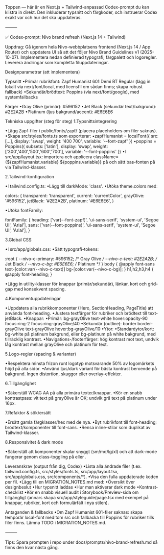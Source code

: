 Toppen — här är en Next.js + Tailwind-anpassad Codex-prompt du kan klistra in direkt. Den inkluderar typsnitt och färgkoder, och instruerar Codex exakt var och hur det ska uppdateras.

⸻

✅ Codex-prompt: Nivo brand refresh (Next.js 14 + Tailwind)

Uppdrag:
Gå igenom hela Nivo-webbplatsens frontend (Next.js 14 / App Router) och uppdatera UI så att det följer Nivo Brand Guidelines v1 (2025-10-07). Implementera nedan definierad typografi, färgpalett och logoregler. Leverera ändringar som kompletta filuppdateringar.

Designparametrar (att implementera)

Typsnitt
•Primär rubrikfont: Zapf Humanist 601 Demi BT Regular (lägg in lokalt via next/font/local, med licensfil om sådan finns; skapa robust fallback)
•Sekundär/brödtext: Poppins (via next/font/google), med systemfallbacks

Färger
•Gray Olive (primär): #596152
•Jet Black (sekundär text/bakgrund): #2E2A2B
•Platinum (ljus bakgrund/accent): #E6E6E6

Tekniska uppgifter (steg för steg)
1.Typsnittsintegrering

•Lägg Zapf-filer i public/fonts/zapf/ (placera placeholders om filer saknas).
•Skapa src/styles/fonts.ts som exporterar:
•zapfHumanist = localFont({ src: [...], display: 'swap', weight: '400 700', variable: '--font-zapf' })
•poppins = Poppins({ subsets: ['latin'], display: 'swap', weight: ['300','400','500','600','700'], variable: '--font-poppins' })
•I src/app/layout.tsx: importera och applicera className={${zapfHumanist.variable} ${poppins.variable}} på <html> och sätt bas-fonten på <body> via Tailwind-klasser.

2.Tailwind-konfiguration

•I tailwind.config.ts:
•Lägg till darkMode: 'class'.
•Utöka theme.colors med:

colors: {
  transparent: 'transparent',
  current: 'currentColor',
  grayOlive: '#596152',
  jetBlack: '#2E2A2B',
  platinum: '#E6E6E6',
}


•Utöka fontFamily:

fontFamily: {
  heading: ['var(--font-zapf)', 'ui-sans-serif', 'system-ui', 'Segoe UI', 'Arial'],
  sans: ['var(--font-poppins)', 'ui-sans-serif', 'system-ui', 'Segoe UI', 'Arial'],
}


3.Global CSS

•I src/app/globals.css:
•Sätt typografi-tokens:

:root {
  --nivo-c-primary: #596152;   /* Gray Olive */
  --nivo-c-text: #2E2A2B;      /* Jet Black */
  --nivo-c-bg: #E6E6E6;        /* Platinum */
}
body { @apply font-sans text-[color:var(--nivo-c-text)] bg-[color:var(--nivo-c-bg)]; }
h1,h2,h3,h4 { @apply font-heading; }


•Lägg in utility-klasser för knappar (primär/sekundär), länkar, kort och grid-gap med konsekvent spacing.

4.Komponentuppdateringar

•Uppdatera alla rubrikkomponenter (Hero, SectionHeading, PageTitle) att använda font-heading.
•Justera textfärger för rubriker och brödtext till text-jetBlack.
•Knappar:
•Primär: bg-grayOlive text-white hover:opacity-90 focus:ring-2 focus:ring-grayOlive/40
•Sekundär (outline): border border-grayOlive text-grayOlive hover:bg-grayOlive/10
•Ytor:
•Standardytor/kort: bg-white på platinum bakgrund, eller bg-platinum på white bakgrund, med tillräcklig kontrast.
•Navigations-/footerfärger: hög kontrast mot text, undvik låg kontrast mellan grayOlive och platinum för text.

5.Logo-regler (spacing & varianter)

•Respektera minsta frizon runt logotyp motsvarande 50% av logomärkets höjd på alla sidor.
•Använd ljus/dark variant för bästa kontrast beroende på bakgrund. Ingen distortion, skuggor eller overlay-effekter.

6.Tillgänglighet

•Säkerställ WCAG AA på alla primära texter/knappar.
•Kör en snabb kontrastpass: vit text på grayOlive är OK; undvik grå text på platinum under 16px.

7.Refaktor & sök/ersätt

•Ersätt gamla färgklasser/hex med de nya.
•Byt rubrikfont till font-heading; brödtext/komponenter till font-sans.
•Rensa inline-stilar som duplikat av Tailwind-klasser.

8.Responsivitet & dark mode

•Säkerställ att komponenter skalar snyggt (sm/md/lg/xl) och att dark-mode fungerar genom class-toggling på <html> eller <body>.

Leveranskrav (output från dig, Codex)
•Lista alla ändrade filer (t.ex. tailwind.config.ts, src/styles/fonts.ts, src/app/layout.tsx, src/app/globals.css, src/components/*).
•Visa den fulla uppdaterade koden per fil.
•Lägg till en MIGRATION_NOTES.md med:
•Översikt över designbeslut
•Hur typsnitt laddas
•Hur man aktiverar dark mode
•Kontrast-checklist
•Kör en snabb visuell audit i Storybook/Preview-sida om tillgängligt (annars skapa src/app/styleguide/page.tsx med exempel på knappar, rubriker, kort och formulärfält i nya stilen).

Antaganden & fallbacks
•Om Zapf Humanist 601-filer saknas: skapa temporär local-font med tom src och fallbacka till Poppins för rubriker tills filer finns. Lämna TODO i MIGRATION_NOTES.md.

⸻

Tips: Spara prompten i repo under docs/prompts/nivo-brand-refresh.md så finns den kvar nästa gång.
